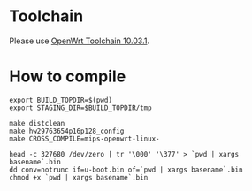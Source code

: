Toolchain
=========
Please use [OpenWrt Toolchain 10.03.1](https://downloads.openwrt.org/backfire/10.03.1/ar71xx/).

How to compile
==============
```shell
export BUILD_TOPDIR=$(pwd)
export STAGING_DIR=$BUILD_TOPDIR/tmp

make distclean
make hw29763654p16p128_config
make CROSS_COMPILE=mips-openwrt-linux-

head -c 327680 /dev/zero | tr '\000' '\377' > `pwd | xargs basename`.bin
dd conv=notrunc if=u-boot.bin of=`pwd | xargs basename`.bin
chmod +x `pwd | xargs basename`.bin
```
